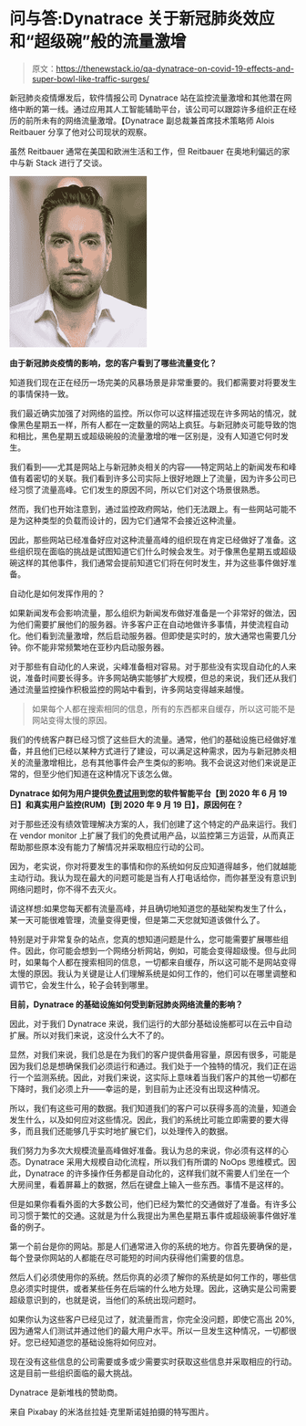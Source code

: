 # 问与答:Dynatrace 关于新冠肺炎效应和“超级碗”般的流量激增

> 原文：<https://thenewstack.io/qa-dynatrace-on-covid-19-effects-and-super-bowl-like-traffic-surges/>

新冠肺炎疫情爆发后，软件情报公司 Dynatrace 站在监控流量激增和其他潜在网络中断的第一线。通过应用其人工智能辅助平台，该公司可以跟踪许多组织正在经历的前所未有的网络流量激增。【Dynatrace 副总裁兼首席技术策略师 Alois Reitbauer 分享了他对公司现状的观察。

虽然 Reitbauer 通常在美国和欧洲生活和工作，但 Reitbauer 在奥地利偏远的家中与新 Stack 进行了交谈。

[![](img/3dd65a4e821310d06a08700b2258574f.png)](https://cdn.thenewstack.io/media/2020/03/280f0733-alois-reitbauer-dynatrace.jpg)

**由于新冠肺炎疫情的影响，您的客户看到了哪些流量变化？**

知道我们现在正在经历一场完美的风暴场景是非常重要的。我们都需要对将要发生的事情保持一致。

我们最近确实加强了对网络的监控。所以你可以这样描述现在许多网站的情况，就像黑色星期五一样，所有人都在一定数量的网站上疯狂。与新冠肺炎可能导致的饱和相比，黑色星期五或超级碗般的流量激增的唯一区别是，没有人知道它何时发生。

我们看到——尤其是网站上与新冠肺炎相关的内容——特定网站上的新闻发布和峰值有着密切的关联。我们看到许多公司实际上很好地跟上了流量，因为许多公司已经习惯了流量高峰。它们发生的原因不同，所以它们对这个场景很熟悉。

然而，我们也开始注意到，通过监控政府网站，他们无法跟上。有一些网站可能不是为这种类型的负载而设计的，因为它们通常不会接近这种流量。

因此，那些网站已经准备好应对这种流量高峰的组织现在肯定已经做好了准备。这些组织现在面临的挑战是试图知道它们什么时候会发生。对于像黑色星期五或超级碗这样的其他事件，我们通常会提前知道它们将在何时发生，并为这些事件做好准备。

自动化是如何发挥作用的？

如果新闻发布会影响流量，那么组织为新闻发布做好准备是一个非常好的做法，因为他们需要扩展他们的服务器。许多客户正在自动地做许多事情，并使流程自动化。他们看到流量激增，然后启动服务器。但即使是实时的，放大通常也需要几分钟。你不能非常频繁地在亚秒内启动服务器。

对于那些有自动化的人来说，尖峰准备相对容易。对于那些没有实现自动化的人来说，准备时间要长得多。许多网站确实能够扩大规模，但总的来说，我们还从我们通过流量监控操作积极监控的网站中看到，许多网站变得越来越慢。

> 如果每个人都在搜索相同的信息，所有的东西都来自缓存，所以这可能不是网站变得太慢的原因。

我们的传统客户群已经习惯了这些巨大的流量。通常，他们的基础设施已经做好准备，并且他们已经以某种方式进行了建设，可以满足这种需求，因为与新冠肺炎相关的流量激增相比，总有其他事件会产生类似的影响。我不会说这对他们来说是正常的，但至少他们知道在这种情况下该怎么做。

**Dynatrace 如何为用户提供[免费试用](https://www.dynatrace.com/news/press-release/dynatrace-offers-free-access-to-its-software-intelligence-platform-to-keep-applications-and-infrastructure-running-optimally-during-global-response-to-coronavirus/)到您的软件智能平台【到 2020 年 6 月 19 日】和真实用户监控(RUM)【到 2020 年 9 月 19 日】，原因何在？**

对于那些还没有绩效管理解决方案的人，我们创建了这个特定的产品来运行。我们在 vendor monitor 上扩展了我们的免费试用产品，以监控第三方运营，从而真正帮助那些原本没有能力了解情况并采取相应行动的公司。

因为，老实说，你对将要发生的事情和你的系统如何反应知道得越多，他们就越能主动行动。我认为现在最大的问题可能是当有人打电话给你，而你甚至没有意识到网络问题时，你不得不去灭火。

请这样想:如果您每天都有流量高峰，并且确切地知道您的基础架构发生了什么，某一天可能很难管理，流量变得更慢，但是第二天您就知道该做什么了。

特别是对于非常复杂的站点，您真的想知道问题是什么，您可能需要扩展哪些组件。因此，你可能会想到一个网络分析网站，例如，可能会变得超级慢。但与此同时，如果每个人都在搜索相同的信息，一切都来自缓存，所以这可能不是网站变得太慢的原因。我认为关键是让人们理解系统是如何工作的，他们可以在哪里调整和调节它，会发生什么，轮子会转到哪里。

**目前，Dynatrace 的基础设施如何受到新冠肺炎网络流量的影响？**

因此，对于我们 Dynatrace 来说，我们运行的大部分基础设施都可以在云中自动扩展。所以对我们来说，这没什么大不了的。

显然，对我们来说，我们总是在为我们的客户提供备用容量，原因有很多，可能是因为我们总是想确保我们必须运行和通过。我们处于一个独特的情况，我们正在运行一个监测系统。因此，对我们来说，这实际上意味着当我们客户的其他一切都在下降时，我们必须上升——幸运的是，到目前为止还没有出现这种情况。

所以，我们有这些可用的数据。我们知道我们的客户可以获得多高的流量，知道会发生什么，以及如何应对这些情况。因此，我们的系统比可能立即需要的要大得多，而且我们还能够几乎实时地扩展它们，以处理传入的数据。

我们努力为多次大规模流量高峰做好准备。我认为总的来说，你必须有这样的心态。Dynatrace 采用大规模自动化流程，所以我们有所谓的 NoOps 思维模式。因此，Dynatrace 的许多操作任务都是自动化的，这样我们就不需要人们坐在一个大房间里，看着屏幕上的数据，然后在键盘上输入一些东西。事情不是这样的。

但是如果你看看外面的大多数公司，他们已经为繁忙的交通做好了准备。有许多公司习惯于繁忙的交通。这就是为什么我提出为黑色星期五事件或超级碗事件做好准备的例子。

第一个前台是你的网站。那是人们通常进入你的系统的地方。你首先要确保的是，每个登录你网站的人都能在尽可能短的时间内获得他们需要的信息。

然后人们必须使用你的系统。然后你真的必须了解你的系统是如何工作的，哪些信息必须实时提供，或者某些任务在后端的什么地方处理。因此，这确实是公司需要超级意识到的，也就是说，当他们的系统出现问题时。

如果你认为这些客户已经见过了，就流量而言，你完全没问题，即使它高出 20%,因为通常人们测试并通过他们的最大用户水平。所以一旦发生这种情况，一切都很好。您已经知道您的基础设施将如何应对。

现在没有这些信息的公司需要或多或少需要实时获取这些信息并采取相应的行动。这是目前一些组织面临的最大挑战。

Dynatrace 是新堆栈的赞助商。

来自 Pixabay 的米洛丝拉娃·克里斯诺娃拍摄的特写图片。

<svg viewBox="0 0 68 31" version="1.1" xmlns:xlink="http://www.w3.org/1999/xlink"><title>Group</title> <desc>Created with Sketch.</desc></svg>
